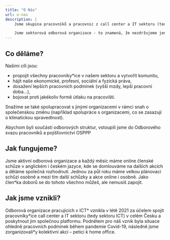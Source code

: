 ```yaml
---
title: "O Nás"
url: o-nas
description: |
    Jsme skupina pracovníků a pracovnic z call center a IT sektoru (tedy sektoru ICT)  v celém Česku a společně se scházíme, abychom řešili naše pracovní podmínky, společně se zamýšleli jak je změnit a navzájem se v jejich změně podporovali.

    Jsme sektorová odborová organizace - to znamená, že nezdržujeme jenom zaměstnance\*kyně na jednom pracovišti, ale všechny, co v sektoru ICT pracují jako jednotlivce nebo celé pracoviště. Našimi členkami a členy jsou jak programátoři\*ky, testeři\*ky apod., ale i pracovníci\*ce call center, back office a mnoho dalších.
---
```


## Co děláme?

Našimi cíli jsou:

- propojit všechny pracovníky\*ice v našem sektoru a vytvořit komunitu,
- hájit naše ekonomické, profesní, sociální a fyzická práva,
- dosažení lepších pracovních podmínek (vyšší mzdy, lepší pracovní doba...),
- bojovat proti jakékoliv formě útlaku na pracovišti.

Snažíme se také spolupracovat s jinými organizacemi v rámci snah o společenskou změnu (například spolupráce s organizacemi, co se zasazují o klimatickou spravedlnost).

Abychom byli součástí odborových struktur, vstoupili jsme do Odborového svazu pracovníků a pojišťovnictví OSPPP

## Jak fungujeme?

Jsme aktivní odborová organizace a každý měsíc máme online členské schůze v anglickém i českém jazyce, kde se domlouváme na dalších akcích a děláme společná rozhodnutí. Jednou za půl roku máme velkou plánovací schůzi osobně a mezi tím další schůzky a akce online i osobně. Jako člen\*ka doborů se do tohoto všechno můžeš, ale nemusíš zapojit.

## Jak jsme vznikli?

Odborová organizace pracujicích v ICT* vznikla v létě 2021 za účelem spojit pracovníky\*ice call center a IT sektoru (tedy sektoru ICT)  v celém Česku a poskytnout jim společnou platformu. Podnětem pro náš vznik byla situace ohledně pracovních podmínek během pandemie Covid-19, následně jsme zorganizovali\*y kolektivní akci – petici k home office.
